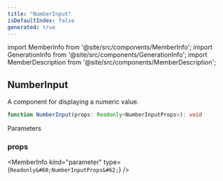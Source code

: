 ```yaml
---
title: "NumberInput"
isDefaultIndex: false
generated: true
---
```

<!-- This file was generated from the Vendure source. Do not modify. Instead, re-run the "docs:build" script -->
import MemberInfo from '@site/src/components/MemberInfo';
import GenerationInfo from '@site/src/components/GenerationInfo';
import MemberDescription from '@site/src/components/MemberDescription';


## NumberInput

<GenerationInfo sourceFile="packages/dashboard/src/lib/components/data-input/number-input.tsx" sourceLine="20" packageName="@vendure/dashboard" />

A component for displaying a numeric value.

```ts title="Signature"
function NumberInput(props: Readonly<NumberInputProps>): void
```
Parameters

### props

<MemberInfo kind="parameter" type={`Readonly&#60;NumberInputProps&#62;`} />

